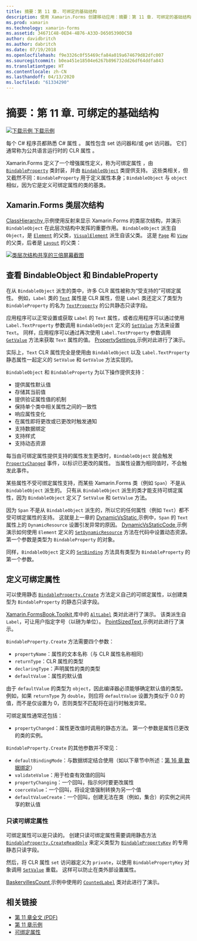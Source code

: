 ```yaml
---
title: 摘要：第 11 章. 可绑定的基础结构
description: 使用 Xamarin.Forms 创建移动应用：摘要：第 11 章. 可绑定的基础结构
ms.prod: xamarin
ms.technology: xamarin-forms
ms.assetid: 34671C48-0ED4-4B76-A33D-D6505390DC5B
author: davidbritch
ms.author: dabritch
ms.date: 07/19/2018
ms.openlocfilehash: f9e3326c0f55469cfa84a019a674679d82dfc007
ms.sourcegitcommit: b0ea451e18504e6267b896732dd26df64ddfa843
ms.translationtype: HT
ms.contentlocale: zh-CN
ms.lasthandoff: 04/13/2020
ms.locfileid: "61334290"
---
```

# <a name="summary-of-chapter-11-the-bindable-infrastructure"></a>摘要：第 11 章. 可绑定的基础结构

[![下载示例](~/media/shared/download.png) 下载示例](https://github.com/xamarin/xamarin-forms-book-samples/tree/master/Chapter11)

每个 C# 程序员都熟悉 C# 属性  。 属性包含 set  访问器和/或 get  访问器。 它们通常称为公共语言运行时的 CLR 属性  。

Xamarin.Forms 定义了一个增强属性定义，称为可绑定属性  ，由 [`BindableProperty`](xref:Xamarin.Forms.BindableProperty) 类封装，并由 [`BindableObject`](xref:Xamarin.Forms.BindableObject) 类提供支持。 这些类相关，但又截然不同：`BindableProperty` 用于定义属性本身；`BindableObject` 与 `object` 相似，因为它是定义可绑定属性的类的基类。

## <a name="the-xamarinforms-class-hierarchy"></a>Xamarin.Forms 类层次结构

[ClassHierarchy  ](https://github.com/xamarin/xamarin-forms-book-samples/tree/master/Chapter11/ClassHierarchy) 示例使用反射来显示 Xamarin.Forms 的类层次结构，并演示 `BindableObject` 在此层次结构中发挥的重要作用。 `BindableObject` 派生自 `Object`，是 [`Element`](xref:Xamarin.Forms.Element) 的父类，[`VisualElement`](xref:Xamarin.Forms.VisualElement) 派生自该父类。 这是 [`Page`](xref:Xamarin.Forms.Page) 和 [`View`](xref:Xamarin.Forms.View) 的父类，后者是 [`Layout`](xref:Xamarin.Forms.Layout) 的父类：

[![类层次结构共享的三倍屏幕截图](images/ch11fg01-small.png "类层次结构共享") ](images/ch11fg01-large.png#lightbox "类层次结构共享")

## <a name="a-peek-into-bindableobject-and-bindableproperty"></a>查看 BindableObject 和 BindableProperty

在从 `BindableObject` 派生的类中，许多 CLR 属性被称为“受支持的”可绑定属性。 例如，`Label` 类的 [`Text`](xref:Xamarin.Forms.Label.Text) 属性是 CLR 属性，但是 `Label` 类还定义了类型为 `BindableProperty` 的名为 [`TextProperty`](xref:Xamarin.Forms.Label.TextProperty) 的公共静态只读字段。

应用程序可以正常设置或获取 `Label` 的 `Text` 属性，或者应用程序可以通过使用 `Label.TextProperty` 参数调用 `BindableObject` 定义的 [`SetValue`](xref:Xamarin.Forms.BindableObject.SetValue(Xamarin.Forms.BindableProperty,System.Object)) 方法来设置 `Text`。 同样，应用程序可以通过再次使用 `Label.TextProperty` 参数调用 [`GetValue`](xref:Xamarin.Forms.BindableObject.GetValue(Xamarin.Forms.BindableProperty)) 方法来获取 `Text` 属性的值。 [PropertySettings  ](https://github.com/xamarin/xamarin-forms-book-samples/tree/master/Chapter11/PropertySettings) 示例对此进行了演示。

实际上，`Text` CLR 属性完全是使用由 `BindableObject` 以及 `Label.TextProperty` 静态属性一起定义的 `SetValue` 和 `GetValue` 方法实现的。

`BindableObject` 和 `BindableProperty` 为以下操作提供支持：

- 提供属性默认值
- 存储其当前值
- 提供验证属性值的机制
- 保持单个类中相关属性之间的一致性
- 响应属性变化
- 在属性即将更改或已更改时触发通知
- 支持数据绑定
- 支持样式
- 支持动态资源

每当由可绑定属性提供支持的属性发生更改时，`BindableObject` 就会触发 [`PropertyChanged`](xref:Xamarin.Forms.BindableObject.PropertyChanged) 事件，以标识已更改的属性。 当属性设置为相同值时，不会触发此事件。

某些属性不受可绑定属性支持，而某些 Xamarin.Forms 类（例如 `Span`）不是从 `BindableObject` 派生的。 只有从 `BindableObject` 派生的类才能支持可绑定属性，因为 `BindableObject` 定义了 `SetValue` 和 `GetValue` 方法。

因为 `Span` 不是从 `BindableObject` 派生的，所以它的任何属性（例如 `Text`）都不受可绑定属性的支持。 这就是上一章的 [DynamicVsStatic  ](https://github.com/xamarin/xamarin-forms-book-samples/tree/master/Chapter10/DynamicVsStatic) 示例中，`Span` 的 `Text` 属性上的 `DynamicResource` 设置引发异常的原因。 [DynamicVsStaticCode  ](https://github.com/xamarin/xamarin-forms-book-samples/tree/master/Chapter11/DynamicVsStaticCode) 示例演示如何使用 `Element` 定义的 [`SetDynamicResource`](xref:Xamarin.Forms.Element.SetDynamicResource(Xamarin.Forms.BindableProperty,System.String)) 方法在代码中设置动态资源。 第一个参数是类型为 `BindableProperty` 的对象。

同样，`BindableObject` 定义的 [`SetBinding`](xref:Xamarin.Forms.BindableObject.SetBinding(Xamarin.Forms.BindableProperty,Xamarin.Forms.BindingBase)) 方法具有类型为 `BindableProperty` 的第一个参数。

## <a name="defining-bindable-properties"></a>定义可绑定属性

可以使用静态 [`BindableProperty.Create`](xref:Xamarin.Forms.BindableProperty.Create(System.String,System.Type,System.Type,System.Object,Xamarin.Forms.BindingMode,Xamarin.Forms.BindableProperty.ValidateValueDelegate,Xamarin.Forms.BindableProperty.BindingPropertyChangedDelegate,Xamarin.Forms.BindableProperty.BindingPropertyChangingDelegate,Xamarin.Forms.BindableProperty.CoerceValueDelegate,Xamarin.Forms.BindableProperty.CreateDefaultValueDelegate)) 方法定义自己的可绑定属性，以创建类型为 `BindableProperty` 的静态只读字段。

[Xamarin.FormsBook.Toolkit  ](https://github.com/xamarin/xamarin-forms-book-samples/tree/master/Libraries/Xamarin.FormsBook.Toolkit) 库中的 [`AltLabel`](https://github.com/xamarin/xamarin-forms-book-samples/blob/master/Libraries/Xamarin.FormsBook.Toolkit/Xamarin.FormsBook.Toolkit/AltLabel.cs) 类对此进行了演示。 该类派生自 `Label`，可让用户指定字号（以磅为单位）。 [PointSizedText  ](https://github.com/xamarin/xamarin-forms-book-samples/tree/master/Chapter11/PointSizedText) 示例对此进行了演示。

`BindableProperty.Create` 方法需要四个参数：

- `propertyName`：属性的文本名称（与 CLR 属性名称相同）
- `returnType`：CLR 属性的类型
- `declaringType`：声明属性的类的类型
- `defaultValue`：属性的默认值

由于 `defaultValue` 的类型为 `object`，因此编译器必须能够确定默认值的类型。 例如，如果 `returnType` 为 `double`，则应将 `defaultValue` 设置为类似于 0.0 的值，而不是仅设置为 0，否则类型不匹配将在运行时触发异常。

可绑定属性通常还包括：

- `propertyChanged`：属性更改值时调用的静态方法。 第一个参数是属性已更改的类的实例。

`BindableProperty.Create` 的其他参数并不常见：

- `defaultBindingMode`：与数据绑定结合使用（如以下章节中所述：[第 16 章  数据绑定](chapter16.md)）
- `validateValue`：用于检查有效值的回叫
- `propertyChanging`：一个回叫，指示何时要更改属性
- `coerceValue`：一个回叫，将设定值强制转换为另一个值
- `defaultValueCreate`：一个回叫，创建无法在类（例如，集合）的实例之间共享的默认值

### <a name="the-read-only-bindable-property"></a>只读可绑定属性

可绑定属性可以是只读的。 创建只读可绑定属性需要调用静态方法 [`BindableProperty.CreateReadOnly`](xref:Xamarin.Forms.BindableProperty.CreateReadOnly(System.String,System.Type,System.Type,System.Object,Xamarin.Forms.BindingMode,Xamarin.Forms.BindableProperty.ValidateValueDelegate,Xamarin.Forms.BindableProperty.BindingPropertyChangedDelegate,Xamarin.Forms.BindableProperty.BindingPropertyChangingDelegate,Xamarin.Forms.BindableProperty.CoerceValueDelegate,Xamarin.Forms.BindableProperty.CreateDefaultValueDelegate)) 来定义类型为 [`BindablePropertyKey`](xref:Xamarin.Forms.BindablePropertyKey) 的专用静态只读字段。

然后，将 CLR 属性 `set` 访问器定义为 `private`，以使用 `BindablePropertyKey` 对象调用 [`SetValue`](xref:Xamarin.Forms.BindableObject.SetValue(Xamarin.Forms.BindablePropertyKey,System.Object)) 重载。 这样可以防止在类外部设置属性。

[BaskervillesCount  ](https://github.com/xamarin/xamarin-forms-book-samples/tree/master/Chapter11/BaskervillesCount) 示例中使用的 [`CountedLabel`](https://github.com/xamarin/xamarin-forms-book-samples/blob/master/Libraries/Xamarin.FormsBook.Toolkit/Xamarin.FormsBook.Toolkit/CountedLabel.cs) 类对此进行了演示。

## <a name="related-links"></a>相关链接

- [第 11 章全文 (PDF)](https://download.xamarin.com/developer/xamarin-forms-book/XamarinFormsBook-Ch11-Apr2016.pdf)
- [第 11 章示例](https://github.com/xamarin/xamarin-forms-book-samples/tree/master/Chapter11)
- [可绑定属性](~/xamarin-forms/xaml/bindable-properties.md)
